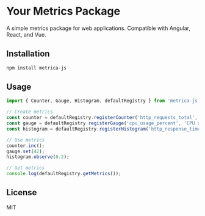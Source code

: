 # Your Metrics Package

A simple metrics package for web applications. Compatible with Angular, React, and Vue.

## Installation

```bash
npm install metrica-js
```

## Usage

```typescript
import { Counter, Gauge, Histogram, defaultRegistry } from 'metrica-js';

// Create metrics
const counter = defaultRegistry.registerCounter('http_requests_total', 'Total HTTP requests');
const gauge = defaultRegistry.registerGauge('cpu_usage_percent', 'CPU usage percentage');
const histogram = defaultRegistry.registerHistogram('http_response_time_seconds', 'HTTP response time', [0.1, 0.3, 0.5, 1, 3, 5]);

// Use metrics
counter.inc();
gauge.set(42);
histogram.observe(0.2);

// Get metrics
console.log(defaultRegistry.getMetrics());
```

## License

MIT
